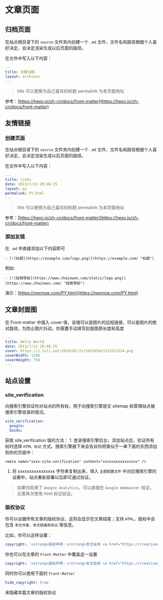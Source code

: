# 文章页面

## 归档页面

在站点根目录下的 `source` 文件夹内创建一个 `.md` 文件，文件名和路径根据个人喜好决定，会决定渲染生成以后页面的路径。

在文件中写入以下内容：

```yaml
---
title: 文章归档
layout: archives
---
```

> title 可以更换为自己喜欢的标题 permalink 为本页面地址

参考：[https://hexo.io/zh-cn/docs/front-matter](https://hexo.io/zh-cn/docs/front-matter)

## 友情链接

### 创建页面

在站点根目录下的 `source` 文件夹内创建一个 `.md` 文件，文件名和路径根据个人喜好决定，会决定渲染生成以后页面的路径。

在文件中写入以下内容：

```yaml
---
title: links
date: 2013/7/13 20:46:25
layout: py
permalink: PY.html
---
```

> title 可以更换为自己喜欢的标题 permalink 为本页面地址

参考：[https://hexo.io/zh-cn/docs/front-matter](https://hexo.io/zh-cn/docs/front-matter)

### 添加友链

在 `.md` 中直接添加以下内容即可

```text
- [![标题](https://example.com/logo.png)](https://example.com/ "标题")
```

例如:

```text
- [![轻惋导航](https://www.chainwon.com/static/logo.png)](https://www.chainwon.com/ "轻惋导航")
```

演示：[https://nexmoe.com/PY.html](https://nexmoe.com/PY.html)

## 文章封面图

在 Front-matter 中插入 cover 值，该值可以是图片的远程链接，可以是图片的绝对路径，为防止图片抖动，你需要手动填写封面图原长度和高度

```yaml
---
title: Hello World
date: 2013/7/13 20:46:25
cover: https://i.loli.net/2019/07/21/5d33d5dc1531213134.png
coverWidth: 1200
coverHeight: 750
---
```

## 站点设置

### site\_verification

向搜索引擎验证你对站点的所有权，用于向搜索引擎提交 sitemap 和管理站点被搜索引擎收录的情况。

```yaml
site_verification:
  google:
  baidu:
```

获取 site\_verification 值的方法： 1. 登录搜索引擎后台，添加站点后，验证所有权时选择 `HTML 标记` 方式。搜索引擎接下来会告诉你把类似于一串下面的东西添加到你的页面中：

```text
<meta name="xxxx-site-verification" content="xxxxxxxxxxxxxxxx" />
```

1. 将 xxxxxxxxxxxxxxxx 字符串复制出来，填入 `主题配置文件` 中对应搜索引擎的设置中，站点重新部署以后即可通过验证。

> 如果你启用了 `Google Analytics`，可以直接在 `Google Webmaster` 验证，无需再次使用 html 标记验证。

### 版权协议

你可以设置所有文章的版权协议，这将会显示在文章结尾；支持 `HTML`。版权中会包含 `本文作者、本文链接和协议` 等信息。

比如，你可以这样设置：

```yaml
copyright: '<strong>版权声明：</strong>本文采用 <a href="https://creativecommons.org/licenses/by-nc-sa/3.0/cn/deed.zh" target="_blank">CC BY-NC-SA 3.0 CN</a> 协议进行许可'
```

你也可以在文章的 `Front-Matter` 中覆盖这一设置

```yaml
copyright: '<strong>版权声明：</strong>本文采用 <a href="https://creativecommons.org/licenses/by-nc/3.0/cn/deed.zh" target="_blank">CC BY-NC 3.0 CN</a> 协议进行许可'
```

同时你可以使用下面的 `Front-Matter`

```yaml
hide_copyright: true
```

来隐藏本篇文章的版权协议

